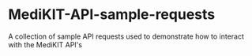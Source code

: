 # MediKIT-API-sample-requests
A collection of sample API requests used to demonstrate how to interact with the MediKIT API's
